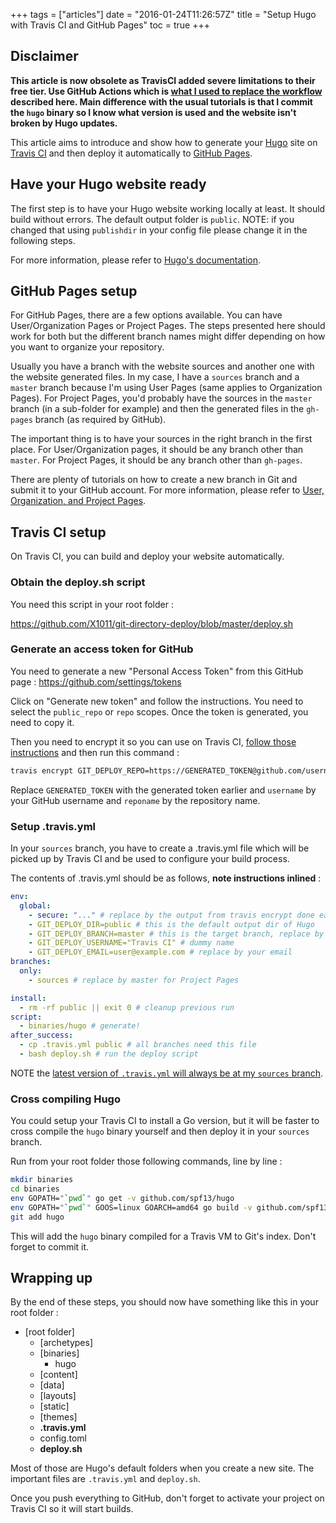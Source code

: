 +++
tags = ["articles"]
date = "2016-01-24T11:26:57Z"
title = "Setup Hugo with Travis CI and GitHub Pages"
toc = true
+++

## Disclaimer

**This article is now obsolete as TravisCI added severe limitations to their free tier. Use GitHub Actions which is [what I used to replace the workflow](https://github.com/speps/speps.github.io/blob/sources/.github/workflows/main.yml) described here. Main difference with the usual tutorials is that I commit the `hugo` binary so I know what version is used and the website isn't broken by Hugo updates.**

This article aims to introduce and show how to generate your [Hugo](http://gohugo.io) site on [Travis CI](http://travis-ci.org) and then deploy it automatically to [GitHub Pages](https://pages.github.com).

## Have your Hugo website ready

The first step is to have your Hugo website working locally at least. It should build without errors. The default output folder is `public`. NOTE: if you changed that using `publishdir` in your config file please change it in the following steps.

For more information, please refer to [Hugo's documentation](https://gohugo.io/overview/quickstart/).

## GitHub Pages setup

For GitHub Pages, there are a few options available. You can have User/Organization Pages or Project Pages. The steps presented here should work for both but the different branch names might differ depending on how you want to organize your repository.

Usually you have a branch with the website sources and another one with the website generated files. In my case, I have a `sources` branch and a `master` branch because I'm using User Pages (same applies to Organization Pages). For Project Pages, you'd probably have the sources in the `master` branch (in a sub-folder for example) and then the generated files in the `gh-pages` branch (as required by GitHub).

The important thing is to have your sources in the right branch in the first place. For User/Organization pages, it should be any branch other than `master`. For Project Pages, it should be any branch other than `gh-pages`.

There are plenty of tutorials on how to create a new branch in Git and submit it to your GitHub account. For more information, please refer to [User, Organization, and Project Pages](https://help.github.com/articles/user-organization-and-project-pages/).

## Travis CI setup

On Travis CI, you can build and deploy your website automatically.

### Obtain the deploy.sh script

You need this script in your root folder :

https://github.com/X1011/git-directory-deploy/blob/master/deploy.sh

### Generate an access token for GitHub

You need to generate a new "Personal Access Token" from this GitHub page : https://github.com/settings/tokens

Click on "Generate new token" and follow the instructions. You need to select the `public_repo` or `repo` scopes. Once the token is generated, you need to copy it.

Then you need to encrypt it so you can use on Travis CI, [follow those instructions](https://docs.travis-ci.com/user/encryption-keys/) and then run this command :

~~~bash
travis encrypt GIT_DEPLOY_REPO=https://GENERATED_TOKEN@github.com/username/reponame.git
~~~

Replace `GENERATED_TOKEN` with the generated token earlier and `username` by your GitHub username and `reponame` by the repository name.

### Setup .travis.yml

In your `sources` branch, you have to create a .travis.yml file which will be picked up by Travis CI and be used to configure your build process.

The contents of .travis.yml should be as follows, **note instructions inlined** :

~~~yaml
env:
  global:
    - secure: "..." # replace by the output from travis encrypt done earlier
    - GIT_DEPLOY_DIR=public # this is the default output dir of Hugo
    - GIT_DEPLOY_BRANCH=master # this is the target branch, replace by gh-pages for Project Pages
    - GIT_DEPLOY_USERNAME="Travis CI" # dummy name
    - GIT_DEPLOY_EMAIL=user@example.com # replace by your email
branches:
  only:
    - sources # replace by master for Project Pages

install:
  - rm -rf public || exit 0 # cleanup previous run
script:
  - binaries/hugo # generate!
after_success:
  - cp .travis.yml public # all branches need this file
  - bash deploy.sh # run the deploy script
~~~

NOTE the [latest version of `.travis.yml` will always be at my `sources` branch](https://github.com/speps/speps.github.io/blob/sources/.travis.yml).


### Cross compiling Hugo

You could setup your Travis CI to install a Go version, but it will be faster to cross compile the `hugo` binary yourself and then deploy it in your `sources` branch.

Run from your root folder those following commands, line by line :

~~~sh
mkdir binaries
cd binaries
env GOPATH="`pwd`" go get -v github.com/spf13/hugo
env GOPATH="`pwd`" GOOS=linux GOARCH=amd64 go build -v github.com/spf13/hugo
git add hugo
~~~

This will add the `hugo` binary compiled for a Travis VM to Git's index. Don't forget to commit it.

## Wrapping up

By the end of these steps, you should now have something like this in your root folder :

* [root folder]
  - [archetypes]
  - [binaries]
    - hugo
  - [content]
  - [data]
  - [layouts]
  - [static]
  - [themes]
  - **.travis.yml**
  - config.toml
  - **deploy.sh**

Most of those are Hugo's default folders when you create a new site. The important files are `.travis.yml` and `deploy.sh`.

Once you push everything to GitHub, don't forget to activate your project on Travis CI so it will start builds.